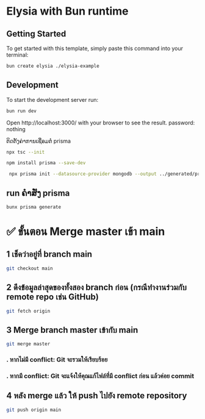 # Elysia with Bun runtime

## Getting Started
To get started with this template, simply paste this command into your terminal:
```bash
bun create elysia ./elysia-example
```

## Development
To start the development server run:
```bash
bun run dev
```

Open http://localhost:3000/ with your browser to see the result.
password: nothing

ຕິດຕັ້ງຄ່າການເຊື່ອມຕໍ່ prisma
```bash
npx tsc --init
```
```bash
npm install prisma --save-dev
```
```bash
 npx prisma init --datasource-provider mongodb --output ../generated/prisma
```

## run ຄຳສັ່ງ prisma
```bash
bunx prisma generate
```
# ✅ ขั้นตอน Merge master เข้า main
## 1 เช็คว่าอยู่ที่ branch main

```bash
git checkout main
```
## 2 ดึงข้อมูลล่าสุดของทั้งสอง branch ก่อน (กรณีทำงานร่วมกับ remote repo เช่น GitHub)
```bash
git fetch origin
```
## 3 Merge branch master เข้ากับ main
```bash
git merge master  
```
### . หากไม่มี conflict: Git จะรวมให้เรียบร้อย
### . หากมี conflict: Git จะแจ้งให้คุณแก้ไฟล์ที่มี conflict ก่อน แล้วค่อย commit

## 4 หลัง merge แล้ว ให้ push ไปยัง remote repository
```bash
git push origin main
```